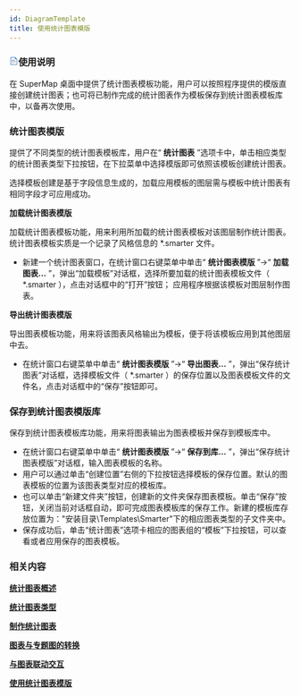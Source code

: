 ```yaml
---
id: DiagramTemplate
title: 使用统计图表模版
---
```

### ![](../../img/read.gif)使用说明

在 SuperMap
桌面中提供了统计图表模板功能，用户可以按照程序提供的模版直接创建统计图表；也可将已制作完成的统计图表作为模板保存到统计图表模板库中，以备再次使用。

### **统计图表模版**

提供了不同类型的统计图表模板库，用户在“ **统计图表** ”选项卡中，单击相应类型的统计图表类型下拉按钮，在下拉菜单中选择模版即可依照该模板创建统计图表。

选择模板创建是基于字段信息生成的，加载应用模板的图层需与模板中统计图表有相同字段才可应用成功。

**加载统计图表模版**

加载统计图表模板功能，用来利用所加载的统计图表模板对该图层制作统计图表。统计图表模板实质是一个记录了风格信息的 *.smarter 文件。

  * 新建一个统计图表窗口，在统计窗口右键菜单中单击“ **统计图表模版** ”->“ **加载图表...** ”，弹出“加载模板”对话框，选择所要加载的统计图表模板文件（ *.smarter ），点击对话框中的“打开”按钮； 应用程序根据该模板对图层制作图表。 

**导出统计图表模版**

导出图表模板功能，用来将该图表风格输出为模板，便于将该模板应用到其他图层中去。

  * 在统计窗口右键菜单中单击“ **统计图表模版** ”->“ **导出图表...** ”，弹出“保存统计图表”对话框，选择模板文件（ *.smarter ）的保存位置以及图表模板文件的文件名，点击对话框中的“保存”按钮即可。 

### **保存到统计图表模版库**

保存到统计图表模板库功能，用来将图表输出为图表模板并保存到模板库中。

  * 在统计窗口右键菜单中单击“ **统计图表模版** ”->“ **保存到库...** ”，弹出“保存统计图表模版”对话框，输入图表模板的名称。 
  * 用户可以通过单击“创建位置”右侧的下拉按钮选择模板的保存位置。默认的图表模板的位置为该图表类型对应的模板库。
  * 也可以单击“新建文件夹”按钮，创建新的文件夹保存图表模板。单击“保存”按钮，关闭当前对话框自动，即可完成图表模板库的保存工作。新建的模板库存放位置为："安装目录\Templates\Smarter"下的相应图表类型的子文件夹中。
  * 保存成功后，单击“统计图表”选项卡相应的图表组的“模板”下拉按钮，可以查看或者应用保存的图表模板。 

### 相关内容

[**统计图表概述**](Diagrams1)

[**统计图表类型**](DiagramsType)

[**制作统计图表**](CreateDiagram)

[**图表与专题图的转换**](ConvertThemticMap)

[**与图表联动交互**](ConvertThemticMap)

[**使用统计图表模版**](DiagramTemplate)

